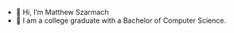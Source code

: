 - 👋 Hi, I’m Matthew Szarmach
- 🌱 I am a college graduate with a Bachelor of Computer Science.

<!---
Szar28/Szar28 is a ✨ special ✨ repository because its `README.md` (this file) appears on your GitHub profile.
You can click the Preview link to take a look at your changes.
--->
